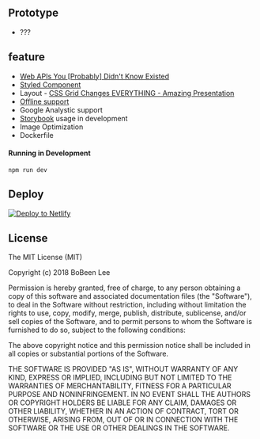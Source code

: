 
## Prototype
- ???

## feature
+ [Web APIs You [Probably] Didn't Know Existed](https://www.youtube.com/watch?v=EZpdEljk5dY)
+ [Styled Component](https://github.com/styled-components/styled-components)
+ Layout - [CSS Grid Changes EVERYTHING - Amazing Presentation](https://www.youtube.com/watch?v=7kVeCqQCxlk)
+ [Offline support](https://jakearchibald.com/2014/offline-cookbook/)
+ Google Analystic support
+ [Storybook](https://github.com/storybooks/storybook) usage in development
+ Image Optimization
+ Dockerfile

#### Running in Development
`npm run dev`

## Deploy

[![Deploy to Netlify](https://www.netlify.com/img/deploy/button.svg)](https://app.netlify.com/start/deploy?repository=https://github.com/gatsbyjs/gatsby-starter-default)


## License
The MIT License (MIT)

Copyright (c) 2018 BoBeen Lee

Permission is hereby granted, free of charge, to any person obtaining a copy
of this software and associated documentation files (the "Software"), to deal
in the Software without restriction, including without limitation the rights
to use, copy, modify, merge, publish, distribute, sublicense, and/or sell
copies of the Software, and to permit persons to whom the Software is
furnished to do so, subject to the following conditions:

The above copyright notice and this permission notice shall be included in all
copies or substantial portions of the Software.

THE SOFTWARE IS PROVIDED "AS IS", WITHOUT WARRANTY OF ANY KIND, EXPRESS OR
IMPLIED, INCLUDING BUT NOT LIMITED TO THE WARRANTIES OF MERCHANTABILITY,
FITNESS FOR A PARTICULAR PURPOSE AND NONINFRINGEMENT. IN NO EVENT SHALL THE
AUTHORS OR COPYRIGHT HOLDERS BE LIABLE FOR ANY CLAIM, DAMAGES OR OTHER
LIABILITY, WHETHER IN AN ACTION OF CONTRACT, TORT OR OTHERWISE, ARISING FROM,
OUT OF OR IN CONNECTION WITH THE SOFTWARE OR THE USE OR OTHER DEALINGS IN THE
SOFTWARE.
